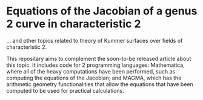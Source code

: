 # Equations of the Jacobian of a genus 2 curve in characteristic 2
... and other topics related to theory of Kummer surfaces over fields of characteristic 2.

This repositary aims to complement the soon-to-be released article about this topic. It includes code for 2 programming languages: Mathematica, where all of the heavy computations have been performed, such as computing the equations of the Jacobian; and MAGMA, which has the arithmetic geometry functionalities that allow the equations that have been computed to be used for practical calculations. 
